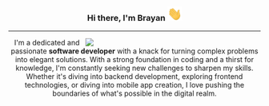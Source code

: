 
<p align="center" width="300">
   <h3 align="center">Hi there, I'm Brayan <img src="https://github.com/r4g309/r4g309/blob/main/static/Hi.gif" width="29px">  </h3>
</p>

---
<img align="right" width="350" src="https://github.com/r4g309/r4g309/blob/main/static/ProfilePicture.gif" />
<p align="center">I'm a dedicated and passionate <strong>software developer</strong> with a knack for turning complex problems into elegant solutions. With a strong foundation in coding and a thirst for knowledge, I'm constantly seeking new challenges to sharpen my skills. Whether it's diving into backend development, exploring frontend technologies, or diving into mobile app creation, I love pushing the boundaries of what's possible in the digital realm.</p>
